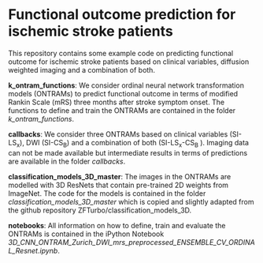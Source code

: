 # Functional outcome prediction for ischemic stroke patients

This repository contains some example code on predicting functional outcome 
for ischemic stroke patients based on clinical variables, diffusion weighted 
imaging and a combination of both.

**k_ontram_functions**: We consider ordinal neural network transformation models (ONTRAMs) 
to predict functional outcome in terms of modified Rankin Scale (mRS) three months 
after stroke symptom onset. The functions to define and train the ONTRAMs are 
contained in the folder *k_ontram_functions*.

**callbacks**: We consider three ONTRAMs based on clinical variables (SI-LS<sub>x</sub>), 
DWI (SI-CS<sub>B</sub>) and a combination of both (SI-LS<sub>x</sub>-CS<sub>B</sub>
). Imaging data can not be made available but intermediate results in terms of 
predictions are available in the folder *callbacks*.

**classification_models_3D_master**: The images in the ONTRAMs are modelled with 
3D ResNets that contain pre-trained 2D weights from ImageNet. The code for the 
models is contained in the folder *classification_models_3D_master* which is copied 
and slightly adapted from the github repository ZFTurbo/classification_models_3D.

**notebooks**: All 
information on how to define, train and evaluate the ONTRAMs is contained in the 
iPython Notebook *3D_CNN_ONTRAM_Zurich_DWI_mrs_preprocessed_ENSEMBLE_CV_ORDINAL_Resnet.ipynb*.

